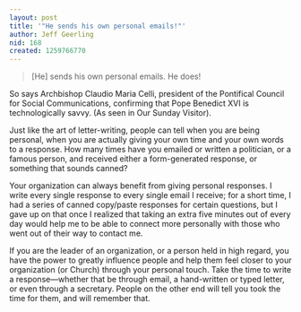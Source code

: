 ```yaml
---
layout: post
title: '"He sends his own personal emails!"'
author: Jeff Geerling
nid: 168
created: 1259766770
---
```

<blockquote>[He] sends his own personal emails. He does!</blockquote>
<p>So says Archbishop Claudio Maria Celli, president of the Pontifical Council for Social Communications, confirming that Pope Benedict XVI is technologically savvy. (As seen in Our Sunday Visitor).</p>
<p>Just like the art of letter-writing, people can tell when you are being personal, when you are actually giving your own time and your own words to a response. How many times have you emailed or written a politician, or a famous person, and received either a form-generated response, or something that sounds canned?</p>
<p>Your organization can always benefit from giving personal responses. I write every single response to every single email I receive; for a short time, I had a series of canned copy/paste responses for certain questions, but I gave up on that once I realized that taking an extra five minutes out of every day would help me to be able to connect more personally with those who went out of their way to contact me.</p>
<p>If you are the leader of an organization, or a person held in high regard, you have the power to greatly influence people and help them feel closer to your organization (or Church) through your personal touch. Take the time to write a response&mdash;whether that be through email, a hand-written or typed letter, or even through a secretary. People on the other end will tell you took the time for them, and will remember that.</p>
